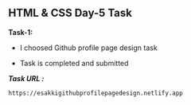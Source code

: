 ## HTML & CSS Day-5 Task   

**Task-1:**   

 - I choosed Github profile page design task

 - Task is completed and submitted

 **_Task URL :_**

 ``` https://esakkigithubprofilepagedesign.netlify.app ```

 

   
